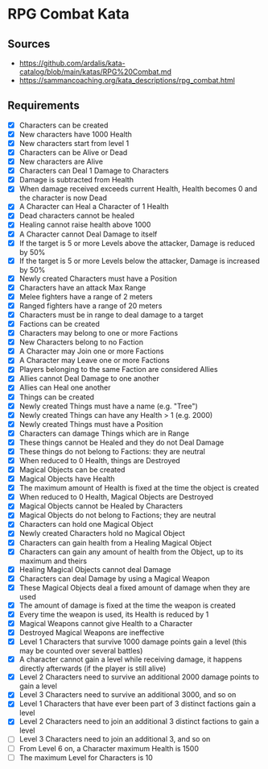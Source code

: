 # RPG Combat Kata

## Sources

- https://github.com/ardalis/kata-catalog/blob/main/katas/RPG%20Combat.md
- https://sammancoaching.org/kata_descriptions/rpg_combat.html

## Requirements

- [X] Characters can be created
- [X] New characters have 1000 Health
- [X] New characters start from level 1
- [X] Characters can be Alive or Dead
- [X] New characters are Alive
- [X] Characters can Deal 1 Damage to Characters
- [X] Damage is subtracted from Health
- [X] When damage received exceeds current Health, Health becomes 0 and the character is now Dead
- [X] A Character can Heal a Character of 1 Health
- [X] Dead characters cannot be healed
- [X] Healing cannot raise health above 1000
- [X] A Character cannot Deal Damage to itself
- [X] If the target is 5 or more Levels above the attacker, Damage is reduced by 50%
- [X] If the target is 5 or more Levels below the attacker, Damage is increased by 50%
- [X] Newly created Characters must have a Position
- [X] Characters have an attack Max Range
- [X] Melee fighters have a range of 2 meters
- [X] Ranged fighters have a range of 20 meters
- [X] Characters must be in range to deal damage to a target
- [X] Factions can be created
- [X] Characters may belong to one or more Factions
- [X] New Characters belong to no Faction
- [X] A Character may Join one or more Factions
- [X] A Character may Leave one or more Factions
- [X] Players belonging to the same Faction are considered Allies
- [X] Allies cannot Deal Damage to one another
- [X] Allies can Heal one another
- [X] Things can be created
- [X] Newly created Things must have a name (e.g. "Tree")
- [X] Newly created Things can have any Health > 1 (e.g. 2000)
- [X] Newly created Things must have a Position
- [X] Characters can damage Things which are in Range
- [X] These things cannot be Healed and they do not Deal Damage
- [X] These things do not belong to Factions: they are neutral
- [X] When reduced to 0 Health, things are Destroyed
- [X] Magical Objects can be created
- [X] Magical Objects have Health
- [X] The maximum amount of Health is fixed at the time the object is created
- [X] When reduced to 0 Health, Magical Objects are Destroyed
- [X] Magical Objects cannot be Healed by Characters
- [X] Magical Objects do not belong to Factions; they are neutral
- [X] Characters can hold one Magical Object
- [X] Newly created Characters hold no Magical Object
- [X] Characters can gain health from a Healing Magical Object
- [X] Characters can gain any amount of health from the Object, up to its maximum and theirs
- [X] Healing Magical Objects cannot deal Damage
- [X] Characters can deal Damage by using a Magical Weapon
- [X] These Magical Objects deal a fixed amount of damage when they are used
- [X] The amount of damage is fixed at the time the weapon is created
- [X] Every time the weapon is used, its Health is reduced by 1
- [X] Magical Weapons cannot give Health to a Character
- [X] Destroyed Magical Weapons are ineffective
- [X] Level 1 Characters that survive 1000 damage points gain a level (this may be counted over several battles)
- [X] A character cannot gain a level while receiving damage, it happens directly afterwards (if the player is still alive)
- [X] Level 2 Characters need to survive an additional 2000 damage points to gain a level
- [X] Level 3 Characters need to survive an additional 3000, and so on
- [X] Level 1 Characters that have ever been part of 3 distinct factions gain a level
- [X] Level 2 Characters need to join an additional 3 distinct factions to gain a level
- [ ] Level 3 Characters need to join an additional 3, and so on
- [ ] From Level 6 on, a Character maximum Health is 1500
- [ ] The maximum Level for Characters is 10
